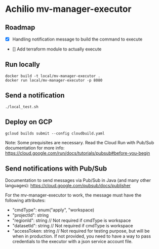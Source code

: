 # Achilio mv-manager-executor

## Roadmap

- [x] Handling notification message to build the command to execute
- [] Add terraform module to actually execute

## Run locally

```
docker build -t local/mv-manager-executor .
docker run local/mv-manager-executor -p 8080
```

## Send a notification

`./local_test.sh`

## Deploy on GCP

`gcloud builds submit --config cloudbuild.yaml`

Note: Some prequisites are necessary. Read the Cloud Run with Pub/Sub documentation for more info: https://cloud.google.com/run/docs/tutorials/pubsub#before-you-begin

## Send notifications with Pub/Sub

Documentation to send messages via Pub/Sub in Java (and many other languages): https://cloud.google.com/pubsub/docs/publisher

For the mv-manager-executor to work, the message must have the following attributes:

- "cmdType": enum("apply", "workspace)
- "projectId": string
- "regionId": string // Not required if cmdType is workspace
- "datasetId": string // Not required if cmdType is workspace
- "accessToken: string // Not required for testing purpose, but will be when in production. If not provided, you need to have a way to pass credentials to the executor with a json service account file.